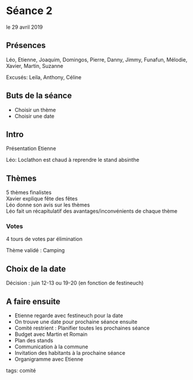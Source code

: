 # Séance 2

le 29 avril 2019

## Présences

Léo, Etienne, Joaquim, Domingos, Pierre, Danny, Jimmy, Funafun, Mélodie, Xavier, Martin, Suzanne

Excusés:
Leila, Anthony, Céline

## Buts de la séance 

* Choisir un thème
* Choisir une date

## Intro

Présentation Etienne

Léo: Loclathon est chaud à reprendre le stand absinthe

## Thèmes

5 thèmes finalistes  
Xavier explique fête des fêtes  
Léo donne son avis sur les thèmes  
Léo fait un récapitulatif des avantages/inconvénients de chaque thème

### Votes

4 tours de votes par élimination

Thème validé : Camping

## Choix de la date

Décision : juin 12-13 ou 19-20 (en fonction de festineuch)

## A faire ensuite

* Etienne regarde avec festineuch pour la date
* On trouve une date pour prochaine séance ensuite
* Comité restrient : Planifier toutes les prochaines séance 
* Budget avec Martin et Romain
* Plan des stands
* Communication à la commune
* Invitation des habitants à la prochaine séance
* Organigramme avec Etienne



tags: comité
